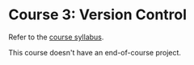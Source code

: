 # Course 3: Version Control

Refer to the [course syllabus](./syllabus3.md).

This course doesn't have an end-of-course project. 